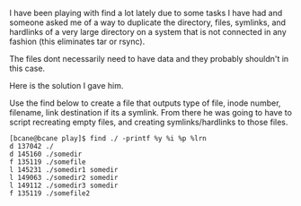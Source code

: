 
I have been playing with find a lot lately due to some tasks I have had and someone asked me of a way to duplicate the directory, files, symlinks, and hardlinks of a very large directory on a system that is not connected in any fashion (this eliminates tar or rsync).

The files dont necessarily need to have data and they probably shouldn't in this case.

Here is the solution I gave him.

Use the find below to create a file that outputs type of file, inode number, filename, link destination if its a symlink. From there he was going to have to script recreating empty files, and creating symlinks/hardlinks to those files.

    [bcane@bcane play]$ find ./ -printf %y %i %p %lrn
    d 137042 ./
    d 145160 ./somedir
    f 135119 ./somefile
    l 145231 ./somedir1 somedir
    l 149063 ./somedir2 somedir
    l 149112 ./somedir3 somedir
    f 135119 ./somefile2

